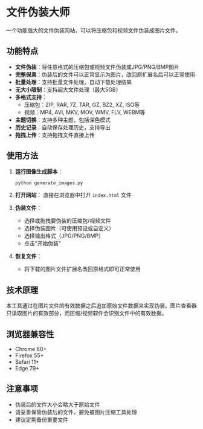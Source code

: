 # 文件伪装大师

一个功能强大的文件伪装网站，可以将压缩包和视频文件伪装成图片文件。

## 功能特点

- **文件伪装**：将任意格式的压缩包或视频文件伪装成JPG/PNG/BMP图片
- **完整保真**：伪装后的文件可以正常显示为图片，改回原扩展名后可以正常使用
- **批量处理**：支持批量文件处理，自动下载处理结果
- **无大小限制**：支持超大文件处理（最大5GB）
- **多格式支持**：
  - 压缩包：ZIP, RAR, 7Z, TAR, GZ, BZ2, XZ, ISO等
  - 视频：MP4, AVI, MKV, MOV, WMV, FLV, WEBM等
- **主题切换**：支持多种主题，包括深色模式
- **历史记录**：自动保存处理历史，支持导出
- **拖拽上传**：支持拖拽文件直接上传

## 使用方法

1. **运行图像生成脚本**：
   ```bash
   python generate_images.py
   ```

2. **打开网站**：
   直接在浏览器中打开 `index.html` 文件

3. **伪装文件**：
   - 选择或拖拽要伪装的压缩包/视频文件
   - 选择伪装图片（可使用预设或自定义）
   - 选择输出格式（JPG/PNG/BMP）
   - 点击"开始伪装"

4. **恢复文件**：
   - 将下载的图片文件扩展名改回原格式即可正常使用

## 技术原理

本工具通过在图片文件的有效数据之后追加原始文件数据来实现伪装。图片查看器只读取图片的有效部分，而压缩/视频软件会识别文件中的有效数据。

## 浏览器兼容性

- Chrome 60+
- Firefox 55+
- Safari 11+
- Edge 79+

## 注意事项

- 伪装后的文件大小会略大于原始文件
- 请妥善保管伪装后的文件，避免被图片压缩工具处理
- 建议定期备份重要文件

